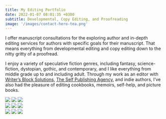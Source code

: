 ```yaml
---
title: My Editing Portfolio
date: 2022-01-07 08:01:35 +0300
subtitle: Developmental, Copy Editing, and Proofreading
image: '/images/contact-hero-tea.png'
---
```


I offer manuscript consultations for the exploring author and in-depth editing services for authors with specific goals for their manuscript. That means everything from developmental editing and copy editing down to the nitty gritty of a proofread.

I enjoy a variety of speculative fiction genres, including fantasy, science-fiction, dystopian, gothic, and contemporary, and I like everything from middle grade up to and including adult. Through my work as an editor with [Writer’s Block Solutions](https://writersblocksolutions.ca/), [The Self Publishing Agency](https://theselfpublishingagency.com/), and indie authors, I’ve also had the pleasure of editing cookbooks, memoirs, self-help, and picture books.

<div class="gallery-box">
  <div class="gallery">
    <img src="/images/portfolio-through-fire-and-ruin.jpg" loading="lazy">
    <img src="/images/portfolio-jawbone-vol-1.jpg" loading="lazy">
    <img src="/images/portfolio-waiting-for-rainbows.jpg" loading="lazy">
  </div>
</div>

<div class="gallery-box">
  <div class="gallery">
    <img src="/images/portfolio-marias-italian-cucina.jpg" loading="lazy">
    <img src="/images/portfolio-the-b-word.jpg" loading="lazy">
    <img src="/images/shadow-light-palette.jpg" loading="lazy">
  </div>
</div>

<div class="gallery-box">
  <div class="gallery">
    <img src="/images/tea-and-maps.jpg" loading="lazy">
    <img src="/images/tea-candle.jpg" loading="lazy">
    <img src="/images/howls-moving-castle.jpg" loading="lazy">
  </div>
</div>